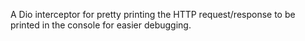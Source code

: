 A Dio interceptor for pretty printing the HTTP request/response to be printed in the console for easier debugging.

